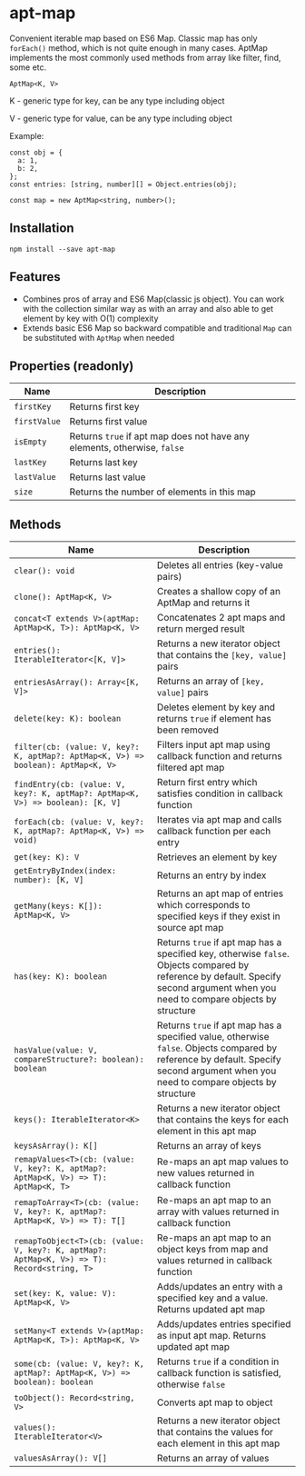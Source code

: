 # apt-map

Convenient iterable map based on ES6 Map. Classic map has only `forEach()` method,
which is not quite enough in many cases. AptMap implements the most commonly used methods
from array like filter, find, some etc.

```
AptMap<K, V>
```

K - generic type for key, can be any type including object

V - generic type for value, can be any type including object

Example:

```
const obj = {
  a: 1,
  b: 2,
};
const entries: [string, number][] = Object.entries(obj);

const map = new AptMap<string, number>();

```

## Installation

```
npm install --save apt-map
```

## Features

- Combines pros of array and ES6 Map(classic js object). You can work with the collection similar way as with an array
  and also able to get element by key with O(1) complexity
- Extends basic ES6 Map so backward compatible and traditional `Map` can be substituted with `AptMap` when needed

## Properties (readonly)

| Name         | Description                                                              |
|--------------|--------------------------------------------------------------------------|
| `firstKey`   | Returns first key                                                        |
| `firstValue` | Returns first value                                                      |
| `isEmpty`    | Returns `true` if apt map does not have any elements, otherwise, `false` |
| `lastKey`    | Returns last key                                                         |
| `lastValue`  | Returns last value                                                       |
| `size`       | Returns the number of elements in this map                               |

## Methods

| Name                                                                                       | Description                                                                                                                                                                         |
|--------------------------------------------------------------------------------------------|-------------------------------------------------------------------------------------------------------------------------------------------------------------------------------------|
| `clear(): void`                                                                            | Deletes all entries (key-value pairs)                                                                                                                                               |
| `clone(): AptMap<K, V>`                                                                    | Creates a shallow copy of an AptMap and returns it                                                                                                                                  |
| `concat<T extends V>(aptMap: AptMap<K, T>): AptMap<K, V>`                                  | Concatenates 2 apt maps and return merged result                                                                                                                                    |
| `entries(): IterableIterator<[K, V]>`                                                      | Returns a new iterator object that contains the `[key, value]` pairs                                                                                                                |
| `entriesAsArray(): Array<[K, V]>`                                                          | Returns an array of `[key, value]` pairs                                                                                                                                            |
| `delete(key: K): boolean`                                                                  | Deletes element by key and returns `true` if element has been removed                                                                                                               |
| `filter(cb: (value: V, key?: K, aptMap?: AptMap<K, V>) => boolean): AptMap<K, V>`          | Filters input apt map using callback function and returns filtered apt map                                                                                                          |
| `findEntry(cb: (value: V, key?: K, aptMap?: AptMap<K, V>) => boolean): [K, V]`             | Return first entry which satisfies condition in callback function                                                                                                                   |
| `forEach(cb: (value: V, key?: K, aptMap?: AptMap<K, V>) => void)`                          | Iterates via apt map and calls callback function per each entry                                                                                                                     |
| `get(key: K): V`                                                                           | Retrieves an element by key                                                                                                                                                         |
| `getEntryByIndex(index: number): [K, V]`                                                   | Returns an entry by index                                                                                                                                                           |
| `getMany(keys: K[]): AptMap<K, V>`                                                         | Returns an apt map of entries which corresponds to specified keys if they exist in source apt map                                                                                   |
| `has(key: K): boolean`                                                                     | Returns `true` if apt map has a specified key, otherwise `false`. Objects compared by reference by default. Specify second argument when you need to compare objects by structure   |
| `hasValue(value: V, compareStructure?: boolean): boolean`                                  | Returns `true` if apt map has a specified value, otherwise `false`. Objects compared by reference by default. Specify second argument when you need to compare objects by structure |                                                                                                                                                                                     |
| `keys(): IterableIterator<K>`                                                              | Returns a new iterator object that contains the keys for each element in this apt map                                                                                               |
| `keysAsArray(): K[]`                                                                       | Returns an array of keys                                                                                                                                                            |
| `remapValues<T>(cb: (value: V, key?: K, aptMap?: AptMap<K, V>) => T): AptMap<K, T>`        | Re-maps an apt map values to new values returned in callback function                                                                                                               |
| `remapToArray<T>(cb: (value: V, key?: K, aptMap?: AptMap<K, V>) => T): T[]`                | Re-maps an apt map to an array with values returned in callback function                                                                                                            |
| `remapToObject<T>(cb: (value: V, key?: K, aptMap?: AptMap<K, V>) => T): Record<string, T>` | Re-maps an apt map to an object keys from map and values returned in callback function                                                                                              |
| `set(key: K, value: V): AptMap<K, V>`                                                      | Adds/updates an entry with a specified key and a value. Returns updated apt map                                                                                                     |
| `setMany<T extends V>(aptMap: AptMap<K, T>): AptMap<K, V>`                                 | Adds/updates entries specified as input apt map. Returns updated apt map                                                                                                            |
| `some(cb: (value: V, key?: K, aptMap?: AptMap<K, V>) => boolean): boolean`                 | Returns `true` if a condition in callback function is satisfied, otherwise `false`                                                                                                  |
| `toObject(): Record<string, V>`                                                            | Converts apt map to object                                                                                                                                                          |
| `values(): IterableIterator<V>`                                                            | Returns a new iterator object that contains the values for each element in this apt map                                                                                             |
| `valuesAsArray(): V[]`                                                                     | Returns an array of values                                                                                                                                                          |
